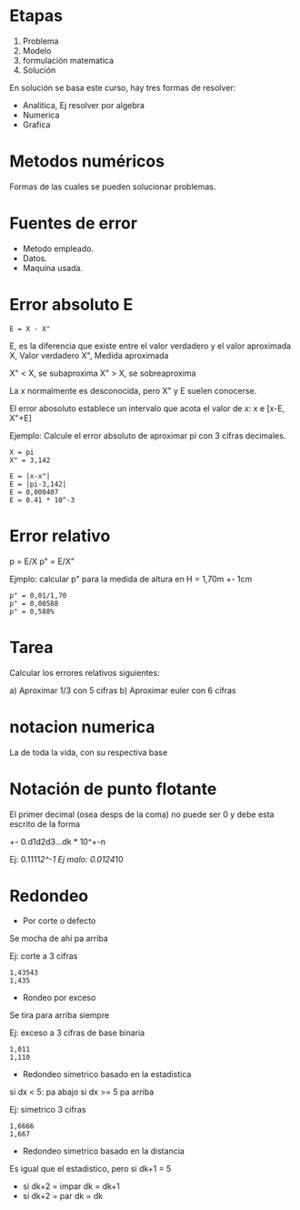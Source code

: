 # Etapas

1. Problema
2. Modelo
3. formulación matematica
4. Solución 

En solución se basa este curso, hay tres formas de resolver:
- Analitica, Ej resolver por algebra
- Numerica
- Grafica

# Metodos numéricos

Formas de las cuales se pueden solucionar problemas.

# Fuentes de error

- Metodo empleado.
- Datos.
- Maquina usada.

# Error absoluto E

```
E = X - X"
```

E, es la diferencia que existe entre el valor verdadero y el valor aproximada
X, Valor verdadero
X", Medida aproximada

X" < X, se subaproxima
X" > X, se sobreaproxima

La x normalmente es desconocida, pero X" y E suelen conocerse.

El error abosoluto establece un intervalo que acota el valor de x: x e [x-E, X"+E]


Ejemplo: Calcule el error absoluto de aproximar pi con 3 cifras decimales.

```
X = pi
X" = 3,142

E = |x-x"|
E = |pi-3,142|
E = 0,000407
E = 0.41 * 10^-3
```

# Error relativo

p = E/X
p" = E/X"

Ejmplo: calcular p" para la medida de altura en H = 1,70m +- 1cm

```
p" = 0,01/1,70
p" = 0,00588
p" = 0,588%
```

# Tarea

Calcular los errores relativos siguientes:

a) Aproximar 1/3 con 5 cifras
b) Aproximar euler con 6 cifras

# notacion numerica

La de toda la vida, con su respectiva base

# Notación de punto flotante

El primer decimal (osea desps de la coma) no puede ser 0 y debe esta escrito de la forma

+- 0.d1d2d3...dk * 10^+-n

Ej: 0.1111*2^-1
Ej malo: 0.0124*10

# Redondeo

* Por corte o defecto

Se mocha de ahí pa arriba

Ej: corte a 3 cifras
```
1,43543
1,435
```

* Rondeo por exceso

Se tira para arriba siempre

Ej: exceso a 3 cifras de base binaria
```
1,011
1,110
```

* Redondeo simetrico basado en la estadistica

si dx < 5: pa abajo
si dx >= 5 pa arriba

Ej: simetrico 3 cifras
```
1,6666
1,667
```

* Redondeo simetrico basado en la distancia

Es igual que el estadistico, pero
si dk+1 = 5
- si dk+2 = impar dk = dk+1
- si dk+2 = par dk = dk
